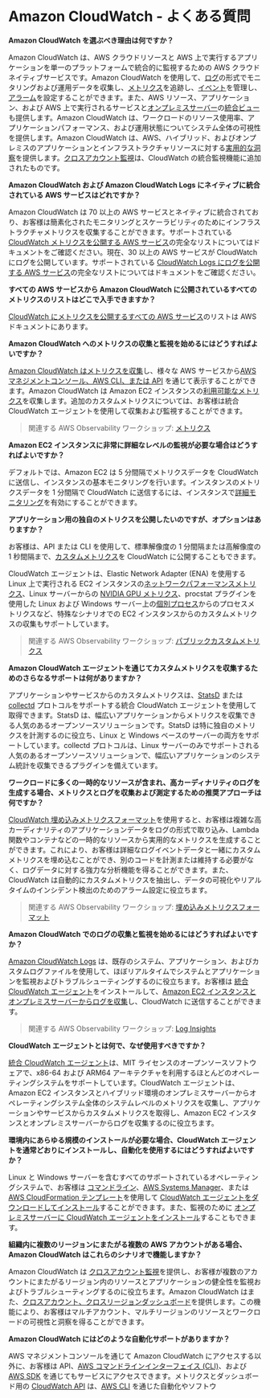 # Amazon CloudWatch - よくある質問

**Amazon CloudWatch を選ぶべき理由は何ですか？**

Amazon CloudWatch は、AWS クラウドリソースと AWS 上で実行するアプリケーションを単一のプラットフォームで統合的に監視するための AWS クラウドネイティブサービスです。Amazon CloudWatch を使用して、[ログ](https://docs.aws.amazon.com/ja_jp/AmazonCloudWatch/latest/logs/WhatIsCloudWatchLogs.html)の形式でモニタリングおよび運用データを収集し、[メトリクス](https://docs.aws.amazon.com/ja_jp/AmazonCloudWatch/latest/monitoring/working_with_metrics.html)を追跡し、[イベント](https://docs.aws.amazon.com/ja_jp/AmazonCloudWatch/latest/events/WhatIsCloudWatchEvents.html)を管理し、[アラーム](https://docs.aws.amazon.com/ja_jp/AmazonCloudWatch/latest/monitoring/AlarmThatSendsEmail.html)を設定することができます。また、AWS リソース、アプリケーション、および AWS 上で実行されるサービスと[オンプレミスサーバー](https://aws.amazon.com/blogs/mt/how-to-monitor-hybrid-environment-with-aws-services/)の[統合ビュー](https://docs.aws.amazon.com/ja_jp/AmazonCloudWatch/latest/monitoring/CloudWatch_Dashboards.html)も提供します。Amazon CloudWatch は、ワークロードのリソース使用率、アプリケーションパフォーマンス、および運用状態についてシステム全体の可視性を提供します。Amazon CloudWatch は、AWS、ハイブリッド、およびオンプレミスのアプリケーションとインフラストラクチャリソースに対する[実用的な洞察](https://docs.aws.amazon.com/ja_jp/AmazonCloudWatch/latest/monitoring/CloudWatch-Insights-Sections.html)を提供します。[クロスアカウント監視](https://docs.aws.amazon.com/ja_jp/AmazonCloudWatch/latest/monitoring/CloudWatch-Unified-Cross-Account.html)は、CloudWatch の統合監視機能に追加されたものです。

**Amazon CloudWatch および Amazon CloudWatch Logs にネイティブに統合されている AWS サービスはどれですか？**

Amazon CloudWatch は 70 以上の AWS サービスとネイティブに統合されており、お客様は簡素化されたモニタリングとスケーラビリティのためにインフラストラクチャメトリクスを収集することができます。サポートされている [CloudWatch メトリクスを公開する AWS サービス](https://docs.aws.amazon.com/ja_jp/AmazonCloudWatch/latest/monitoring/aws-services-cloudwatch-metrics.html)の完全なリストについてはドキュメントをご確認ください。現在、30 以上の AWS サービスが CloudWatch にログを公開しています。サポートされている [CloudWatch Logs にログを公開する AWS サービス](https://docs.aws.amazon.com/ja_jp/AmazonCloudWatch/latest/logs/aws-services-sending-logs.html)の完全なリストについてはドキュメントをご確認ください。

**すべての AWS サービスから Amazon CloudWatch に公開されているすべてのメトリクスのリストはどこで入手できますか？**

[CloudWatch にメトリクスを公開するすべての AWS サービス](https://docs.aws.amazon.com/ja_jp/AmazonCloudWatch/latest/monitoring/aws-services-cloudwatch-metrics.html)のリストは AWS ドキュメントにあります。

**Amazon CloudWatch へのメトリクスの収集と監視を始めるにはどうすればよいですか？**

[Amazon CloudWatch はメトリクスを収集](https://docs.aws.amazon.com/ja_jp/AmazonCloudWatch/latest/monitoring/working_with_metrics.html)し、様々な AWS サービスから[AWS マネジメントコンソール、AWS CLI、または API](https://docs.aws.amazon.com/ja_jp/AmazonCloudWatch/latest/monitoring/viewing_metrics_with_cloudwatch.html) を通じて表示することができます。Amazon CloudWatch は Amazon EC2 インスタンスの[利用可能なメトリクス](https://docs.aws.amazon.com/ja_jp/AWSEC2/latest/UserGuide/viewing_metrics_with_cloudwatch.html)を収集します。追加のカスタムメトリクスについては、お客様は統合 CloudWatch エージェントを使用して収集および監視することができます。

> 関連する AWS Observability ワークショップ: [メトリクス](https://catalog.workshops.aws/observability/en-US/aws-native/metrics)

**Amazon EC2 インスタンスに非常に詳細なレベルの監視が必要な場合はどうすればよいですか？**

デフォルトでは、Amazon EC2 は 5 分間隔でメトリクスデータを CloudWatch に送信し、インスタンスの基本モニタリングを行います。インスタンスのメトリクスデータを 1 分間隔で CloudWatch に送信するには、インスタンスで[詳細モニタリング](https://docs.aws.amazon.com/ja_jp/AWSEC2/latest/UserGuide/using-cloudwatch-new.html)を有効にすることができます。

**アプリケーション用の独自のメトリクスを公開したいのですが、オプションはありますか？**

お客様は、API または CLI を使用して、標準解像度の 1 分間隔または高解像度の 1 秒間隔まで、[カスタムメトリクス](https://docs.aws.amazon.com/ja_jp/AmazonCloudWatch/latest/monitoring/publishingMetrics.html)を CloudWatch に公開することもできます。

CloudWatch エージェントは、Elastic Network Adapter (ENA) を使用する Linux 上で実行される EC2 インスタンスの[ネットワークパフォーマンスメトリクス](https://docs.aws.amazon.com/ja_jp/AmazonCloudWatch/latest/monitoring/CloudWatch-Agent-network-performance.html)、Linux サーバーからの [NVIDIA GPU メトリクス](https://docs.aws.amazon.com/ja_jp/AmazonCloudWatch/latest/monitoring/CloudWatch-Agent-NVIDIA-GPU.html)、procstat プラグインを使用した Linux および Windows サーバー上の[個別プロセス](https://docs.aws.amazon.com/ja_jp/AmazonCloudWatch/latest/monitoring/CloudWatch-Agent-procstat-process-metrics.html)からのプロセスメトリクスなど、特殊なシナリオでの EC2 インスタンスからのカスタムメトリクスの収集もサポートしています。

> 関連する AWS Observability ワークショップ: [パブリックカスタムメトリクス](https://catalog.workshops.aws/observability/en-US/aws-native/metrics/publishmetrics)

**Amazon CloudWatch エージェントを通じてカスタムメトリクスを収集するためのさらなるサポートは何がありますか？**

アプリケーションやサービスからのカスタムメトリクスは、[StatsD](https://docs.aws.amazon.com/ja_jp/AmazonCloudWatch/latest/monitoring/CloudWatch-Agent-custom-metrics-statsd.html) または [collectd](https://docs.aws.amazon.com/ja_jp/AmazonCloudWatch/latest/monitoring/CloudWatch-Agent-custom-metrics-collectd.html) プロトコルをサポートする統合 CloudWatch エージェントを使用して取得できます。StatsD は、幅広いアプリケーションからメトリクスを収集できる人気のあるオープンソースソリューションです。StatsD は特に独自のメトリクスを計測するのに役立ち、Linux と Windows ベースのサーバーの両方をサポートしています。collectd プロトコルは、Linux サーバーのみでサポートされる人気のあるオープンソースソリューションで、幅広いアプリケーションのシステム統計を収集できるプラグインを備えています。

**ワークロードに多くの一時的なリソースが含まれ、高カーディナリティのログを生成する場合、メトリクスとログを収集および測定するための推奨アプローチは何ですか？**

[CloudWatch 埋め込みメトリクスフォーマット](https://docs.aws.amazon.com/ja_jp/AmazonCloudWatch/latest/monitoring/CloudWatch_Embedded_Metric_Format.html)を使用すると、お客様は複雑な高カーディナリティのアプリケーションデータをログの形式で取り込み、Lambda 関数やコンテナなどの一時的なリソースから実用的なメトリクスを生成することができます。これにより、お客様は詳細なログイベントデータと一緒にカスタムメトリクスを埋め込むことができ、別のコードを計測または維持する必要がなく、ログデータに対する強力な分析機能を得ることができます。また、CloudWatch は自動的にカスタムメトリクスを抽出し、データの可視化やリアルタイムのインシデント検出のためのアラーム設定に役立ちます。

> 関連する AWS Observability ワークショップ: [埋め込みメトリクスフォーマット](https://catalog.workshops.aws/observability/en-US/aws-native/metrics/emf)

**Amazon CloudWatch でのログの収集と監視を始めるにはどうすればよいですか？**

[Amazon CloudWatch Logs](https://docs.aws.amazon.com/ja_jp/AmazonCloudWatch/latest/logs/WhatIsCloudWatchLogs.html) は、既存のシステム、アプリケーション、およびカスタムログファイルを使用して、ほぼリアルタイムでシステムとアプリケーションを監視およびトラブルシューティングするのに役立ちます。お客様は [統合 CloudWatch エージェント](https://docs.aws.amazon.com/ja_jp/AmazonCloudWatch/latest/logs/CWL_GettingStarted.html)をインストールして、[Amazon EC2 インスタンスとオンプレミスサーバーからログを収集](https://docs.aws.amazon.com/ja_jp/AmazonCloudWatch/latest/monitoring/Install-CloudWatch-Agent.html)し、CloudWatch に送信することができます。

> 関連する AWS Observability ワークショップ: [Log Insights](https://catalog.workshops.aws/observability/en-US/aws-native/logs/logsinsights)

**CloudWatch エージェントとは何で、なぜ使用すべきですか？**

[統合 CloudWatch エージェント](https://docs.aws.amazon.com/ja_jp/AmazonCloudWatch/latest/monitoring/Install-CloudWatch-Agent.html)は、MIT ライセンスのオープンソースソフトウェアで、x86-64 および ARM64 アーキテクチャを利用するほとんどのオペレーティングシステムをサポートしています。CloudWatch エージェントは、Amazon EC2 インスタンスとハイブリッド環境のオンプレミスサーバーからオペレーティングシステム全体のシステムレベルのメトリクスを収集し、アプリケーションやサービスからカスタムメトリクスを取得し、Amazon EC2 インスタンスとオンプレミスサーバーからログを収集するのに役立ちます。

**環境内にあらゆる規模のインストールが必要な場合、CloudWatch エージェントを通常どおりにインストールし、自動化を使用するにはどうすればよいですか？**

Linux と Windows サーバーを含むすべてのサポートされているオペレーティングシステムで、お客様は [コマンドライン](https://docs.aws.amazon.com/ja_jp/AmazonCloudWatch/latest/monitoring/installing-cloudwatch-agent-commandline.html)、[AWS Systems Manager](https://docs.aws.amazon.com/ja_jp/AmazonCloudWatch/latest/monitoring/installing-cloudwatch-agent-ssm.html)、または [AWS CloudFormation テンプレート](https://docs.aws.amazon.com/ja_jp/AmazonCloudWatch/latest/monitoring/Install-CloudWatch-Agent-New-Instances-CloudFormation.html)を使用して [CloudWatch エージェントをダウンロードしてインストール](https://docs.aws.amazon.com/ja_jp/AmazonCloudWatch/latest/monitoring/install-CloudWatch-Agent-on-EC2-Instance.html)することができます。また、監視のために [オンプレミスサーバーに CloudWatch エージェントをインストール](https://docs.aws.amazon.com/ja_jp/AmazonCloudWatch/latest/monitoring/install-CloudWatch-Agent-on-premise.html)することもできます。

**組織内に複数のリージョンにまたがる複数の AWS アカウントがある場合、Amazon CloudWatch はこれらのシナリオで機能しますか？**

Amazon CloudWatch は [クロスアカウント監視](https://docs.aws.amazon.com/ja_jp/AmazonCloudWatch/latest/monitoring/CloudWatch-Unified-Cross-Account.html)を提供し、お客様が複数のアカウントにまたがるリージョン内のリソースとアプリケーションの健全性を監視およびトラブルシューティングするのに役立ちます。Amazon CloudWatch はまた、[クロスアカウント、クロスリージョンダッシュボード](https://docs.aws.amazon.com/ja_jp/AmazonCloudWatch/latest/monitoring/Cross-Account-Cross-Region.html)を提供します。この機能により、お客様はマルチアカウント、マルチリージョンのリソースとワークロードの可視性と洞察を得ることができます。

**Amazon CloudWatch にはどのような自動化サポートがありますか？**

AWS マネジメントコンソールを通じて Amazon CloudWatch にアクセスする以外に、お客様は API、[AWS コマンドラインインターフェイス (CLI)](https://docs.aws.amazon.com/ja_jp/cli/latest/userguide/getting-started-install.html)、および [AWS SDK](https://docs.aws.amazon.com/ja_jp/AmazonCloudWatch/latest/monitoring/sdk-general-information-section.html) を通じてもサービスにアクセスできます。メトリクスとダッシュボード用の [CloudWatch API](https://docs.aws.amazon.com/ja_jp/AmazonCloudWatch/latest/APIReference/Welcome.html) は、[AWS CLI](https://docs.aws.amazon.com/ja_jp/AmazonCloudWatch/latest/cli/Welcome.html) を通じた自動化やソフトウ
